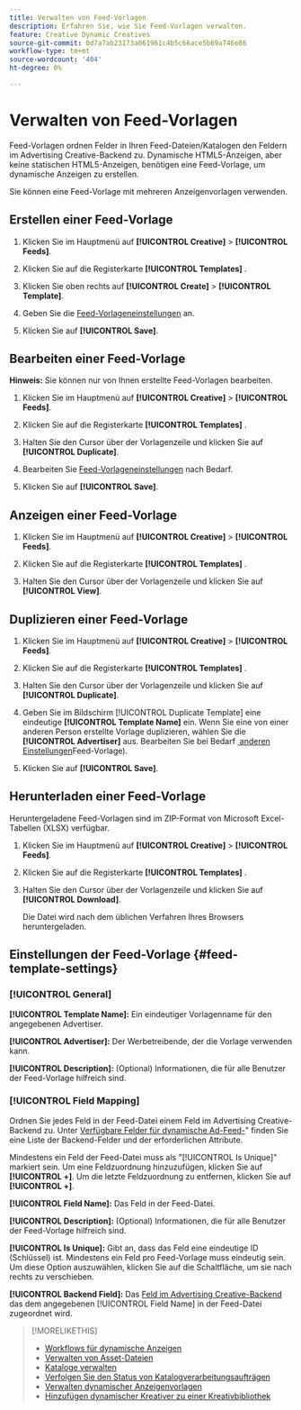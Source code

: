 ```yaml
---
title: Verwalten von Feed-Vorlagen
description: Erfahren Sie, wie Sie Feed-Vorlagen verwalten.
feature: Creative Dynamic Creatives
source-git-commit: 0d7a7ab23173a061961c4b5c66ace5b69a746e86
workflow-type: tm+mt
source-wordcount: '404'
ht-degree: 0%

---
```


# Verwalten von Feed-Vorlagen

<!-- I have a "Retail" feed template that was created by rkarthik@adobe. Ask product if this is available to all clients or just internal.  -->

<!-- We have a finite set of supported fields on the backend. I need to include that info in an appendix. -->

Feed-Vorlagen ordnen Felder in Ihren Feed-Dateien/Katalogen den Feldern im Advertising Creative-Backend zu. Dynamische HTML5-Anzeigen, aber keine statischen HTML5-Anzeigen, benötigen eine Feed-Vorlage, um dynamische Anzeigen zu erstellen.

Sie können eine Feed-Vorlage mit mehreren Anzeigenvorlagen verwenden.

## Erstellen einer Feed-Vorlage

1. Klicken Sie im Hauptmenü auf **[!UICONTROL Creative]** > **[!UICONTROL Feeds]**.

1. Klicken Sie auf die Registerkarte **[!UICONTROL Templates]** .

1. Klicken Sie oben rechts auf **[!UICONTROL Create]** > **[!UICONTROL Template]**.

1. Geben Sie die [Feed-Vorlageneinstellungen](#feed-template-settings) an.

1. Klicken Sie auf **[!UICONTROL Save]**.

## Bearbeiten einer Feed-Vorlage

**Hinweis:** Sie können nur von Ihnen erstellte Feed-Vorlagen bearbeiten.

1. Klicken Sie im Hauptmenü auf **[!UICONTROL Creative]** > **[!UICONTROL Feeds]**.

1. Klicken Sie auf die Registerkarte **[!UICONTROL Templates]** .

1. Halten Sie den Cursor über der Vorlagenzeile und klicken Sie auf **[!UICONTROL Duplicate]**.

1. Bearbeiten Sie [Feed-Vorlageneinstellungen](#feed-template-settings) nach Bedarf.

1. Klicken Sie auf **[!UICONTROL Save]**.

## Anzeigen einer Feed-Vorlage

1. Klicken Sie im Hauptmenü auf **[!UICONTROL Creative]** > **[!UICONTROL Feeds]**.

1. Klicken Sie auf die Registerkarte **[!UICONTROL Templates]** .

1. Halten Sie den Cursor über der Vorlagenzeile und klicken Sie auf **[!UICONTROL View]**.

## Duplizieren einer Feed-Vorlage

1. Klicken Sie im Hauptmenü auf **[!UICONTROL Creative]** > **[!UICONTROL Feeds]**.

1. Klicken Sie auf die Registerkarte **[!UICONTROL Templates]** .

1. Halten Sie den Cursor über der Vorlagenzeile und klicken Sie auf **[!UICONTROL Duplicate]**.

1. Geben Sie im Bildschirm [!UICONTROL Duplicate Template] eine eindeutige **[!UICONTROL Template Name]** ein. Wenn Sie eine von einer anderen Person erstellte Vorlage duplizieren, wählen Sie die **[!UICONTROL Advertiser]** aus. Bearbeiten Sie bei Bedarf [&#x200B; anderen Einstellungen &#x200B;](#feed-template-settings)Feed-Vorlage).

1. Klicken Sie auf **[!UICONTROL Save]**.

## Herunterladen einer Feed-Vorlage

Heruntergeladene Feed-Vorlagen sind im ZIP-Format von Microsoft Excel-Tabellen (XLSX) verfügbar.

1. Klicken Sie im Hauptmenü auf **[!UICONTROL Creative]** > **[!UICONTROL Feeds]**.

1. Klicken Sie auf die Registerkarte **[!UICONTROL Templates]** .

1. Halten Sie den Cursor über der Vorlagenzeile und klicken Sie auf **[!UICONTROL Download]**.

   Die Datei wird nach dem üblichen Verfahren Ihres Browsers heruntergeladen.

## Einstellungen der Feed-Vorlage {#feed-template-settings}

### [!UICONTROL General]

**[!UICONTROL Template Name]:** Ein eindeutiger Vorlagenname für den angegebenen Advertiser.

**[!UICONTROL Advertiser]:** Der Werbetreibende, der die Vorlage verwenden kann.

**[!UICONTROL Description]:** (Optional) Informationen, die für alle Benutzer der Feed-Vorlage hilfreich sind.

### [!UICONTROL Field Mapping]

Ordnen Sie jedes Feld in der Feed-Datei einem Feld im Advertising Creative-Backend zu. Unter [Verfügbare Felder für dynamische Ad-Feed-](/help/creative/appendix-available-feed-fields.md)&quot; finden Sie eine Liste der Backend-Felder und der erforderlichen Attribute.<!-- Check w/product: What is displayed where in the UI/reports and published ads? -->

Mindestens ein Feld der Feed-Datei muss als &quot;[!UICONTROL Is Unique]&quot; markiert sein. Um eine Feldzuordnung hinzuzufügen, klicken Sie auf **[!UICONTROL +]**. Um die letzte Feldzuordnung zu entfernen, klicken Sie auf **[!UICONTROL +]**.

**[!UICONTROL Field Name]:** Das Feld in der Feed-Datei.

**[!UICONTROL Description]:** (Optional) Informationen, die für alle Benutzer der Feed-Vorlage hilfreich sind.

**[!UICONTROL Is Unique]:** Gibt an, dass das Feld eine eindeutige ID (Schlüssel) ist. Mindestens ein Feld pro Feed-Vorlage muss eindeutig sein. Um diese Option auszuwählen, klicken Sie auf die Schaltfläche, um sie nach rechts zu verschieben.<!-- **Note: The unique identifier is different from the feed "trigger" in experience settings. -->

**[!UICONTROL Backend Field]:** Das [Feld im Advertising Creative-Backend](/help/creative/appendix-available-feed-fields.md) das dem angegebenen [!UICONTROL Field Name] in der Feed-Datei zugeordnet wird.

>[!MORELIKETHIS]
>
>* [Workflows für dynamische Anzeigen](/help/creative/introduction/workflow-dynamic-ads.md)
>* [Verwalten von Asset-Dateien](/help/creative/feeds/asset-manage.md)
>* [Kataloge verwalten](/help/creative/feeds/catalog-manage.md)
>* [Verfolgen Sie den Status von Katalogverarbeitungsaufträgen](/help/creative/feeds/job-status-track.md)
>* [Verwalten dynamischer Anzeigenvorlagen](/help/creative/ad-templates/ad-template-manage.md)
>* [Hinzufügen dynamischer Kreativer zu einer Kreativbibliothek](/help/creative/creative-libraries/creative-add-dynamic.md)
